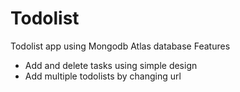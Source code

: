 # Todolist
Todolist app using Mongodb Atlas database
Features
* Add and delete tasks using simple design
* Add multiple todolists by changing url
